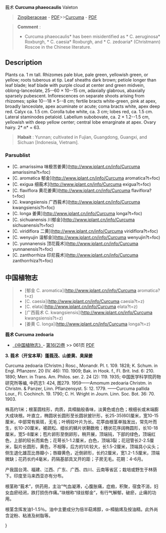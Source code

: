 莪术 **Curcuma phaeocaulis** Valeton

> [Zingiberaceae](http://www.iplant.cn/info/Zingiberaceae?t=foc) - [PDF](http://www.iplant.cn/foc/pdf/Zingiberaceae.pdf)>>[Curcuma](http://www.iplant.cn/info/Curcuma?t=foc) - [PDF](http://www.iplant.cn/foc/pdf/Curcuma.pdf)

> **Comment** : 
> * Curcuma phaeocaulis* has been misidentified as * C. aeruginosa* Roxburgh, * C. caesia* Roxburgh, and * C. zedoaria* (Christmann) Roscoe in the Chinese literature.

## Description

Plants ca. 1 m tall. Rhizomes pale blue, pale green, yellowish green, or yellow; roots tuberous at tip. Leaf sheaths dark brown; petiole longer than leaf blade; leaf blade with purple cloud at center and green midvein, oblong-lanceolate, 25--60 × 10--15 cm, adaxially glabrous, abaxially sparsely pubescent. Inflorescences on separate shoots arising from rhizomes; spike 10--18 × 5--8 cm; fertile bracts white-green, pink at apex, broadly lanceolate, apex acuminate or acute; coma bracts white, apex deep red. Calyx ca. 1.5 cm. Corolla tube white, ca. 3 cm; lobes red, ca. 1.5 cm. Lateral staminodes petaloid. Labellum subobovate, ca. 2 × 1.2--1.5 cm, yellowish with deep yellow center; central lobe emarginate at apex. Ovary hairy. 2* n* = 63.

> **Habait** : 
> Yunnan; cultivated in Fujian, Guangdong, Guangxi, and Sichuan [Indonesia, Vietnam].

### Parsublist

* [C.  amarissima  味极苦姜黄](http://www.iplant.cn/info/Curcuma amarissima?t=foc)
* [C.  aromatica  郁金](http://www.iplant.cn/info/Curcuma aromatica?t=foc)
* [C.  exigua  细莪术](http://www.iplant.cn/info/Curcuma exigua?t=foc)
* [C.  flaviflora  黄花姜黄](http://www.iplant.cn/info/Curcuma flaviflora?t=foc)
* [C.  kwangsiensis  广西莪术](http://www.iplant.cn/info/Curcuma kwangsiensis?t=foc)
* [C.  longa  姜黄](http://www.iplant.cn/info/Curcuma longa?t=foc)
* [C.  sichuanensis  川郁金](http://www.iplant.cn/info/Curcuma sichuanensis?t=foc)
* [C.  viridiflora  二黄](http://www.iplant.cn/info/Curcuma viridiflora?t=foc)
* [C.  wenyujin  温郁金](http://www.iplant.cn/info/Curcuma wenyujin?t=foc)
* [C.  yunnanensis  顶花莪术](http://www.iplant.cn/info/Curcuma yunnanensis?t=foc)
* [C.  zanthorrhiza  印尼莪术](http://www.iplant.cn/info/Curcuma zanthorrhiza?t=foc)

## 中国植物志

> * [郁金  C.  aromatica](http://www.iplant.cn/info/Curcuma aromatica?t=z)
> * [C.  caesia](http://www.iplant.cn/info/Curcuma caesia?t=z)
> * [C.  elata](http://www.iplant.cn/info/Curcuma elata?t=z)
> * [广西莪术  C.  kwangsiensis](http://www.iplant.cn/info/Curcuma kwangsiensis?t=z)
> * [姜黄  C.  longa](http://www.iplant.cn/info/Curcuma longa?t=z)

**莪术 Curcuma zedoaria**

* [《中国植物志》](http://www.iplant.cn/frps)- [第16(2)卷](http://www.iplant.cn/frps/vol/16(2)) >> 061页 [PDF](http://www.iplant.cn/frps/pdf/16(2)/061.pdf)

**3. 莪术（开宝本草）蓬莪茂、山姜黄、臭屎姜**

Curcuma zedoaria (Christm.) Rosc., Monandr. Pl. t. 109. 1828; K. Schum. in Engl. Pflanzenr. 20 (IV. 46): 110. 1909; Bak. in Hook. f., Fl. Brit. Ind. 6: 210. 1890; Merr. in Trans. Am. Philos. ser. 2. 24 (2): 119. 1935; 中国医学科学院药物研究所等编, 中药志1: 424, 图279. 1959——Amomum zedoaria Christm. in Christm. & Panzer, Linn. Pflanzensyst. 5: 12. 1779. ——Curcuma pallida Lour., Fl. Cochinch. 19. 1790; C. H. Wright in Journ. Linn. Soc. Bot. 36: 70. 1903.

株高约1米；根茎圆柱形，肉质，具樟脑般香味，淡黄色或白色；根细长或末端膨大成块根。叶直立，椭圆状长圆形至长圆状披针形，长25-35(60)厘米，宽10-15厘米，中部常有紫斑，无毛；叶柄较叶片为长。花葶由根茎单独发出，常先叶而生，长10-20厘米，被疏松、细长的鳞片状鞘数枚；穗状花序阔椭圆形，长10-18厘米，宽5-8厘米；苞片卵形至倒卵形，稍开展，顶端钝，下部的绿色，顶端红色，上部的较长而紫色；花萼长1-1.2厘米，白色，顶端3裂；花冠管长2-2.5厘米，裂片长圆形，黄色，不相等，后方的1片较大，长1.5-2厘米，顶端具小尖头；侧生退化雄蕊比唇瓣小；唇瓣黄色，近倒卵形，长约2厘米，宽1.2-1.5厘米，顶端微缺；花药长约4毫米，药隔基部具叉开的距；子房无毛。花期：4-6月。

产我国台湾、福建、江西、广东、广西、四川、云南等省区；栽培或野生于林荫下。印度至马来西亚亦有分布。

根茎称“莪术”，供药用，主治“气血凝滞，心腹胀痛，症瘕，积聚，宿食不消，妇女血瘀经闭，跌打损伤作痛。”块根称“绿丝郁金”，有行气解郁，破瘀，止痛的功用。

根茎含挥发油1-1.5％。油中主要成分为倍半萜烯醇，α-樟脑烯及按油精。此外尚含淀粉、粘液及树脂等。

}